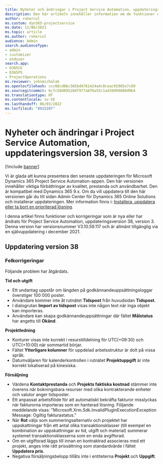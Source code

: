 ```yaml
---
title: Nyheter och ändringar i Project Service Automation, uppdateringsversion 38, version 3
description: Den här artikeln innehåller information om de funktioner och korrigeringar som är tillgängliga i Microsoft Dynamics 365 Project Service Automation uppdateringsutgåva 38, V3.
author: ruhercul
ms.custom: dyn365-projectservice
ms.date: 12/06/2021
ms.topic: article
ms.author: ruhercul
audience: Admin
search.audienceType:
- admin
- customizer
- enduser
search.app:
- D365CE
- D365PS
- ProjectOperations
ms.reviewer: johnmichalak
ms.openlocfilehash: ccc08cd0bc365bd4761424a4c0ceac91985e7c89
ms.sourcegitcommit: 6cfc50d89528df977a8f6a55c1ad39d99800d9b4
ms.translationtype: HT
ms.contentlocale: sv-SE
ms.lasthandoff: 06/03/2022
ms.locfileid: "8915207"
---
```

# <a name="whats-new-or-changed-in-project-service-automation-update-release-38-v3"></a>Nyheter och ändringar i Project Service Automation, uppdateringsversion 38, version 3

[!include [banner](../includes/psa-now-project-operations.md)]

Vi är glada att kunna presentera den senaste uppdateringen för Microsoft Dynamics 365 Project Service Automation-appen. Den här versionen innehåller viktiga förbättringar av kvalitet, prestanda och användbarhet. Den är kompatibel med Dynamics 365 9.x. Om du vill uppdatera till den här versionen går du till sidan Admin Center för Dynamics 365 Online Solutions och installerar uppdateringen. Mer information finns i: [Installera, uppdatera eller ta bort en prioriterad lösning](/power-platform/admin/install-remove-preferred-solution).

I denna artikel finns funktioner och korrigeringar som är nya eller har ändrats för Project Service Automation, uppdateringsversion 38, version 3. Denna version har versionsnummer V3.10.59.117 och är allmänt tillgänglig via en självuppdatering i december 2021.

## <a name="update-release-38"></a>Uppdatering version 38

### <a name="bug-fixes"></a>Felkorrigeringar

Följande problem har åtgärdats.

**Tid och utgift**

- Ett undantag uppstår om längden på godkännandeuppsättningsloggar överstiger 100 000 poster.
- Användare kommer inte åt rutnätet **Tidspost** från huvudsidan **Tidspost**.
- I dialogrutan **Import av tidspost** visas inte någon text när inga objekt kan importeras.
- Användare kan skapa godkännandeuppsättningar där fältet **Målstatus** har angetts till **Okänd**.

**Projektledning**

- Konturer visas inte korrekt i resurstilldelning för UTC(+09:30) och UTC(+10:00) när sommartid börjar.
- Fältet **Ytterligare kolumner** för uppdelad arbetsstruktur är dolt på vissa språk.
- Datumväljaren för kalenderkontrollen i rutnätet **Projektuppgift** är inte korrekt lokaliserad på kinesiska.

**Försäljning**

- Värdena **Kontaktprestanda** och **Projekts faktiska kostnad** stämmer inte överens när bokningsbara resurser med olika kontrakterande enheter och valutor anger tidsposter.
- Ett anpassat arbetsflöde för att automatiskt bekräfta fakturor misslyckas när fakturorna importeras som en hanterad lösning. Följande meddelande visas: "Microsoft.Xrm.Sdk.InvalidPluginExecutionException Message: Ogiltig fakturastatus."
- När **Rot** väljs som summeringsalternativ och projektet har uppskattningar från ett antal olika transaktionsklasser (till exempel en kombination av uppskattningar av tid, utgift och material) summerar systemet transaktionsklasserna som en enda avgiftsrad.
- Om en utgiftsrad läggs till innan en kontraktrad associeras med ett projekt, anges inte rätt prissättning som standardvärde i fältet **Uppdatera pris**.
- Negativa försäljningsbelopp tillåts inte i entiteterna **Projekt** och **Uppgift**.
